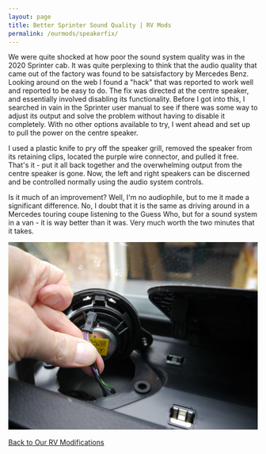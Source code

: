 ```yaml
---
layout: page
title: Better Sprinter Sound Quality | RV Mods
permalink: /ourmods/speakerfix/
---
```


<head>
<meta name="description" content="Improve your Sprinter's sound quality with this quick fix">
</head>

We were quite shocked at how poor the sound system quality was in the 2020 Sprinter cab.  It was quite perplexing to think that the audio quality that came out of the factory was found to be satsisfactory by Mercedes Benz.   Looking around on the web I found a "hack" that was reported to work well and reported to be easy to do.  The fix was directed at the centre speaker, and essentially involved disabling its functionality.  Before I got into this, I searched in vain in the Sprinter user manual to see if there was some way to adjust its output and solve the problem without having to disable it completely.  With no other options available to try, I went ahead and set up to pull the power on the centre speaker.

I used a plastic knife to pry off the speaker grill, removed the speaker from its retaining clips, located the purple wire connector, and pulled it free.  That's it - put it all back together and the overwhelming output from the centre speaker is gone.  Now, the left and right speakers can be discerned and be controlled normally using the audio system controls.

Is it much of an improvement?  Well, I'm no audiophile, but to me it made a significant difference.  No, I doubt that it is the same as driving around in a Mercedes touring coupe listening to the Guess Who, but for a sound system in a van - it is way better than it was.  Very much worth the two minutes that it takes.

<img src="/assets/speakerfixweb.jpg"/>

<br>

[Back to Our RV Modifications](/ourmods/)
